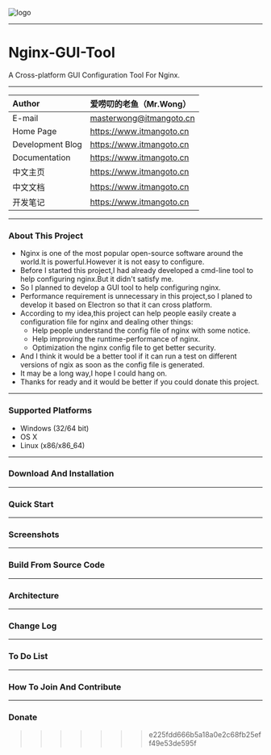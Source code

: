 ![logo](https://www.itmangoto.cn/wp-content/uploads/2018/05/logo_nginx_gui_tool.jpg)

****
# Nginx-GUI-Tool
A Cross-platform GUI Configuration Tool For Nginx.

****
| Author | 爱唠叨的老鱼（Mr.Wong）|
| :------ | :--------- |
| E-mail | masterwong@itmangoto.cn |
| Home Page | https://www.itmangoto.cn |
| Development Blog | https://www.itmangoto.cn |
| Documentation | https://www.itmangoto.cn |
| 中文主页 | https://www.itmangoto.cn |
| 中文文档 | https://www.itmangoto.cn |
| 开发笔记 | https://www.itmangoto.cn |

****
### About This Project
- Nginx is one of the most popular open-source software around the world.It is powerful.However it is not easy to configure.
- Before I started this project,I had already developed a cmd-line tool to help configuring nginx.But it didn't satisfy me.
- So I planned to develop a GUI tool to help configuring nginx.
- Performance requirement is unnecessary in this project,so I planed to develop it based on Electron so that it can cross platform.
- According to my idea,this project can help people easily create a configuration file for nginx and dealing other things:
    - Help people understand the config file of nginx with some notice.
    - Help improving the runtime-performance of nginx.
    - Optimization the nginx config file to get better security.
- And I think it would be a better tool if it can run a test on different versions of ngix as soon as the config file is generated.
- It may be a long way,I hope I could hang on.
- Thanks for ready and it would be better if you could donate this project.

****
### Supported Platforms
- Windows (32/64 bit)
- OS X
- Linux (x86/x86_64)

****
### Download And Installation

****
### Quick Start

****
### Screenshots

****
### Build From Source Code

****
### Architecture

****
### Change Log

****
### To Do List

****
### How To Join And Contribute

****
### Donate

>>>>>>> e225fdd666b5a18a0e2c68fb25eff49e53de595f
